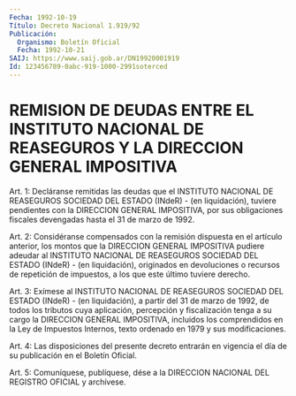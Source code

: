 ```yaml
---
Fecha: 1992-10-19
Título: Decreto Nacional 1.919/92
Publicación:
  Organismo: Boletín Oficial
  Fecha: 1992-10-21
SAIJ: https://www.saij.gob.ar/DN19920001919
Id: 123456789-0abc-919-1000-2991soterced
---
```

# REMISION DE DEUDAS ENTRE EL INSTITUTO NACIONAL DE REASEGUROS Y LA DIRECCION GENERAL IMPOSITIVA

<a id="1"></a>
Art.  1:  Decláranse  remitidas  las  deudas  que el INSTITUTO NACIONAL   DE  REASEGUROS  SOCIEDAD  DEL  ESTADO  (INdeR)  -    (en liquidación),    tuviere    pendientes  con  la  DIRECCION  GENERAL IMPOSITIVA, por sus obligaciones  fiscales  devengadas  hasta el 31 de marzo de 1992.

<a id="2"></a>
Art.  2: Considéranse compensados con la remisión dispuesta en el  artículo    anterior,  los  montos  que  la  DIRECCION  GENERAL IMPOSITIVA pudiere  adeudar  al  INSTITUTO  NACIONAL  DE REASEGUROS SOCIEDAD  DEL  ESTADO  (INdeR)  -  (en liquidación), originados  en devoluciones o recursos de repetición  de impuestos, a los que este último tuviere derecho.

<a id="3"></a>
Art.  3:  Exímese al INSTITUTO NACIONAL DE REASEGUROS SOCIEDAD DEL ESTADO (INdeR)  - (en liquidación), a partir del 31 de marzo de 1992,  de  todos  los  tributos    cuya  aplicación,  percepción  y fiscalización  tenga  a su cargo la DIRECCION  GENERAL  IMPOSITIVA, incluidos los comprendidos  en  la Ley de Impuestos Internos, texto ordenado en 1979 y sus modificaciones.

<a id="4"></a>
Art.  4:  Las  disposiciones  del presente decreto entrarán en vigencia  el  día  de  su  publicación  en    el  Boletín  Oficial.

<a id="5"></a>
Art.  5: Comuníquese, publíquese, dése a la DIRECCION NACIONAL DEL REGISTRO OFICIAL y archívese.
